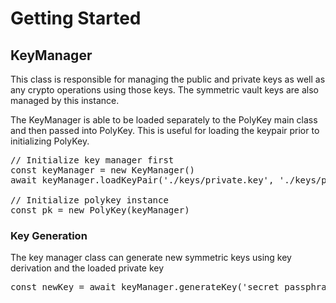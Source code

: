 # Getting Started

## KeyManager

This class is responsible for managing the public and private keys as well as any crypto operations using those keys. The symmetric vault keys are also managed by this instance.

The KeyManager is able to be loaded separately to the PolyKey main class and then passed into PolyKey. This is useful for loading the keypair prior to initializing PolyKey.

<pre style="white-space:pre !important; overflow-x:scroll !important">
// Initialize key manager first
const keyManager = new KeyManager()
await keyManager.loadKeyPair('./keys/private.key', './keys/public.key')

// Initialize polykey instance
const pk = new PolyKey(keyManager)
</pre>

### Key Generation

The key manager class can generate new symmetric keys using key derivation and the loaded private key

<pre style="white-space:pre !important; overflow-x:scroll !important">
const newKey = await keyManager.generateKey('secret passphrase')
</pre>
